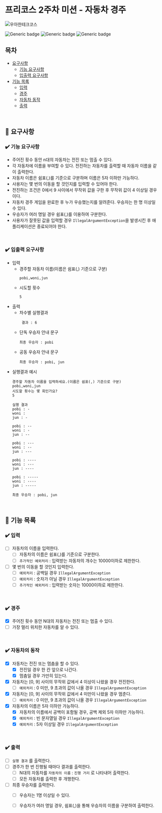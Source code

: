 # 프리코스 2주차 미션 - 자동차 경주
![우아한테크코스](https://github.com/user-attachments/assets/f877bb9f-faf7-4b27-8344-686b5337a962)

![Generic badge](https://img.shields.io/badge/precourse-week2-green.svg)
![Generic badge](https://img.shields.io/badge/version-1.0.1-brightgreen.svg)
![Generic badge](https://img.shields.io/badge/test-0_passed-blue.svg)

## 목차
- [요구사항](#-요구사항)
    - [기능 요구사항](#기능-요구사항)
    - [입출력 요구사항](#입출력-요구사항)
- [기능 목록](#-기능-목록)
    - [입력](#-입력)
    - [경주](#-경주)
    - [자동차 동작](#-자동차의-동작)
    - [출력](#-출력)

<br>

## 🚀 요구사항

### ✔️ 기능 요구사항

+ 주어진 횟수 동안 n대의 자동차는 전진 또는 멈출 수 있다.
+ 각 자동차에 이름을 부여할 수 있다. 전진하는 자동차를 출력할 때 자동차 이름을 같이 출력한다.
+ 자동차 이름은 쉼표(,)를 기준으로 구분하며 이름은 5자 이하만 가능하다.
+ 사용자는 몇 번의 이동을 할 것인지를 입력할 수 있어야 한다.
+ 전진하는 조건은 0에서 9 사이에서 무작위 값을 구한 후 무작위 값이 4 이상일 경우이다.
+ 자동차 경주 게임을 완료한 후 누가 우승했는지를 알려준다. 우승자는 한 명 이상일 수 있다.
+ 우승자가 여러 명일 경우 쉼표(,)를 이용하여 구분한다.
+ 사용자가 잘못된 값을 입력할 경우 `IllegalArgumentException`을 발생시킨 후 애플리케이션은 종료되어야 한다.

<br>

### ✔️ 입출력 요구사항

+ 입력
  + 경주할 자동차 이름(이름은 쉼표(,) 기준으로 구분)
    ```
    pobi,woni,jun
    ```
  + 시도할 횟수
    ```
    5
    ```
+ 출력
  + 차수별 실행결과
    ```
     결과 : 6
    ```
  + 단독 우승자 안내 문구
    ```
    최종 우승자 : pobi
    ```
  + 공동 우승자 안내 문구
    ```
    최종 우승자 : pobi, jun
    ```
+ 실행결과 예시
  ```
  경주할 자동차 이름을 입력하세요.(이름은 쉼표(,) 기준으로 구분)
  pobi,woni,jun
  시도할 횟수는 몇 회인가요?
  5

  실행 결과
  pobi : -
  woni :
  jun : -

  pobi : --
  woni : -
  jun : --

  pobi : ---
  woni : --
  jun : ---

  pobi : ----
  woni : ---
  jun : ----

  pobi : -----
  woni : ----
  jun : -----

  최종 우승자 : pobi, jun
  ```

<br>

## 🎯 기능 목록

### ✔️ 입력

- [ ] 자동차의 이름을 입력한다.
  - [ ] 자동차의 이름은 쉼표(,)를 기준으로 구분한다.
  - [ ] `추가적인 예외처리` : 입력받는 자동차의 개수는 10000이하로 제한한다.
  
- [ ] 몇 번의 이동을 할 것인지 입력한다.
  - [ ] `예외처리` : 공백일 경우 `IllegalArgumentException`
  - [ ] `예외처리` : 숫자가 아닐 경우 `IllegalArgumentException`
  - [ ] `추가적인 예외처리` : 입력받는 숫자는 10000이하로 제한한다. 

<br>

### ✔️ 경주
- [x] 주어진 횟수 동안 N대의 자동차는 전진 또는 멈출 수 있다.
- [ ] 가장 멀리 위치한 자동차를 알 수 있다.

<br>

### ✔️ 자동차의 동작
- [x] 자동차는 전진 또는 멈춤을 할 수 있다.
  - [x] 전진일 경우 한 칸 앞으로 나간다.
  - [x] 멈춤일 경우 가만히 있는다.
- [x] 자동차는 [0, 9] 사이의 무작위 값에서 4 이상이 나왔을 경우 전진한다. 
  - [ ] `예외처리` : 0 미만, 9 초과의 값이 나올 경우 `IllegalArgumentException`
- [x] 자동차는 [0, 9] 사이의 무작위 값에서 4 미만이 나왔을 경우 멈춘다. 
  - [ ] `예외처리` : 0 미만, 9 초과의 값이 나올 경우 `IllegalArgumentException`
- [x] 자동차의 이름은 5자 이하만 가능하다.
  - [x] 자동차의 이름에서 공백이 포함될 경우, 공백 제외 5자 이하만 가능하다.
  - [x] `예외처리` : 빈 문자열일 경우 `IllegalArgumentException`
  - [x] `예외처리` : 5자 이상일 경우 `IllegalArgumentException`
<br>


### ✔️ 출력
- [ ] `실행 결과` 를 출력한다.
- [ ] 경주가 한 번 진행될 때마다 결과를 출력한다.
  - [ ] N대의 자동차를 `자동차의 이름` : `진행 거리` 로 나타내어 출력한다.
  - [ ] 모든 자동차를 출력한 후 개행한다.
- [ ] 최종 우승자를 출력한다.
  - [ ] 우승자는 1명 이상일 수 있다.
  - [ ] 우승자가 여러 명일 경우, 쉼표(,)을 통해 우승자의 이름을 구분하여 출력한다.

